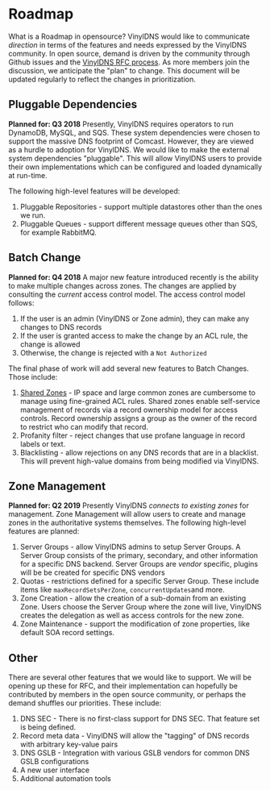 # Roadmap
What is a Roadmap in opensource?  VinylDNS would like to communicate _direction_ in terms of the features and needs
expressed by the VinylDNS community.  In open source, demand is driven by the community through
Github issues and the [VinylDNS RFC process](https://github.com/vinyldns/rfcs).  As more members join the discussion,
we anticipate the "plan" to change.  This document will be updated regularly to reflect the changes in prioritization.

## Pluggable Dependencies
**Planned for: Q3 2018**
Presently, VinylDNS requires operators to run DynamoDB, MySQL, and SQS.  These system dependencies were chosen to
support the massive DNS footprint of Comcast.  However, they are viewed as a hurdle to adoption for VinylDNS.  We would like to make the external system dependencies "pluggable".  This will allow VinylDNS users to provide their own implementations which can be configured and loaded dynamically at run-time.

The following high-level features will be developed:
1. Pluggable Repositories - support multiple datastores other than the ones we run. 
1. Pluggable Queues - support different message queues other than SQS, for example RabbitMQ.

## Batch Change
**Planned for: Q4 2018**
A major new feature introduced recently is the ability to make multiple changes across zones.  The changes are applied
by consulting the _current_ access control model.  The access control model follows:

1. If the user is an admin (VinylDNS or Zone admin), they can make any changes to DNS records
1. If the user is granted access to make the change by an ACL rule, the change is allowed
1. Otherwise, the change is rejected with a `Not Authorized`

The final phase of work will add several new features to Batch Changes.  Those include:

1. [Shared Zones](https://github.com/vinyldns/rfcs/pull/6) - IP space and large common zones are cumbersome to manage using fine-grained ACL rules.  Shared zones
enable self-service management of records via a record ownership model for access controls.  Record ownership assigns
a group as the owner of the record to restrict who can modify that record.
1. Profanity filter - reject changes that use profane language in record labels or text.
1. Blacklisting - allow rejections on any DNS records that are in a blacklist.  This will prevent high-value domains
from being modified via VinylDNS.

## Zone Management
**Planned for: Q2 2019**
Presently VinylDNS _connects to existing zones_ for management.  Zone Management will allow users
to create and manage zones in the authoritative systems themselves.  The following high-level features are planned:

1. Server Groups - allow VinylDNS admins to setup Server Groups.  A Server Group consists of the primary,
secondary, and other information for a specific DNS backend.  Server Groups are _vendor_ specific, plugins will be
be created for specific DNS vendors
1. Quotas - restrictions defined for a specific Server Group.  These include items like `maxRecordSetsPerZone`, `concurrentUpdates`and more.
1. Zone Creation - allow the creation of a sub-domain from an existing Zone.  Users choose the Server Group where
the zone will live, VinylDNS creates the delegation as well as access controls for the new zone.
1. Zone Maintenance - support the modification of zone properties, like default SOA record settings.

## Other
There are several other features that we would like to support.  We will be opening up these for RFC, and their
implementation can hopefully be contributed by members in the open source community, or perhaps the demand shuffles
our priorities.  These include:

1. DNS SEC - There is no first-class support for DNS SEC.  That feature set is being defined.
1. Record meta data - VinylDNS will allow the "tagging" of DNS records with arbitrary key-value pairs
1. DNS GSLB - Integration with various GSLB vendors for common DNS GSLB configurations
1. A new user interface
1. Additional automation tools

